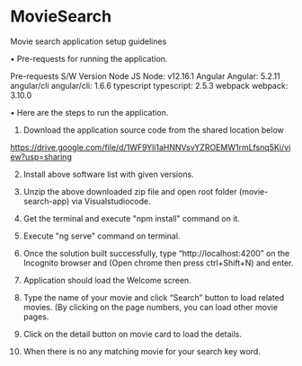 # MovieSearch

Movie search application setup guidelines

•	Pre-requests for running the application.

Pre-requests S/W	Version
Node JS	Node: v12.16.1
Angular	Angular: 5.2.11
angular/cli	angular/cli: 1.6.6
typescript	typescript: 2.5.3
webpack	webpack: 3.10.0



•	Here are the steps to run the application.

1.	Download the application source code from the shared location below

https://drive.google.com/file/d/1WF9Yli1aHNNVsvYZROEMW1rmLfsnq5Ki/view?usp=sharing

2.	 Install above software list with given versions.

3.	Unzip the above downloaded zip file and open root folder (movie-search-app) via Visualstudiocode.


4.	Get the terminal and execute "npm install" command on it.

5.	Execute "ng serve" command on terminal.

6.	Once the solution built successfully, type “http://localhost:4200” on the Incognito browser and (Open chrome then press ctrl+Shift+N) and enter.

7.	Application should load the Welcome screen.

 




8.	Type the name of your movie and click “Search” button to load related movies.
(By clicking on the page numbers, you can load other movie pages.
 

9.	Click on the detail button on movie card to load the details.
 


10.	When there is no any matching movie for your search key word.
 
